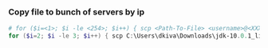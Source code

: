 
### Copy file to bunch of servers by ip
```ps1
# for ($i=<1>; $i -le <254>; $i++) { scp <Path-To-File> <username>@<XXX.XXX.XXX>.$($i):<Path-On-server> }
for ($i=2; $i -le 3; $i++) { scp C:\Users\dkiva\Downloads\jdk-10.0.1_linux-x64_bin.rpm divanov@172.30.30.$($i):~/jdk-10.0.1_linux-x64_bin.rpm }
```